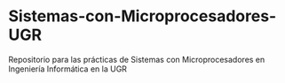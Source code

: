 # Sistemas-con-Microprocesadores-UGR
Repositorio para las prácticas de Sistemas con Microprocesadores en Ingeniería Informática en la UGR
